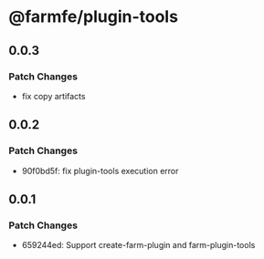 # @farmfe/plugin-tools

## 0.0.3

### Patch Changes

- fix copy artifacts

## 0.0.2

### Patch Changes

- 90f0bd5f: fix plugin-tools execution error

## 0.0.1

### Patch Changes

- 659244ed: Support create-farm-plugin and farm-plugin-tools
